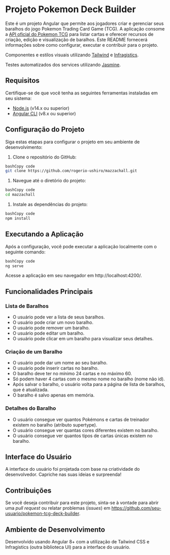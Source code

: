 # **Projeto Pokemon Deck Builder**

Este é um projeto Angular que permite aos jogadores criar e gerenciar seus baralhos do jogo Pokemon Trading Card Game (TCG). A aplicação consome a [API oficial do Pokemon TCG](https://docs.pokemontcg.io/#api_v1cards_list) para listar cartas e oferecer recursos de criação, edição e visualização de baralhos. Este README fornecerá informações sobre como configurar, executar e contribuir para o projeto.

Componentes e estilos visuais utilizando  [Tailwind](https://tailwindcss.com/) e [Infragistics](https://www.infragistics.com/products/ignite-ui-angular/angular/components/general/getting-started).

Testes automatizados dos services utilizando [Jasmine](https://jasmine.github.io/).

## **Requisitos**

Certifique-se de que você tenha as seguintes ferramentas instaladas em seu sistema:

- [Node.js](https://nodejs.org/) (v14.x ou superior)
- [Angular CLI](https://angular.io/cli)  (v8.x ou superior)

## **Configuração do Projeto**

Siga estas etapas para configurar o projeto em seu ambiente de desenvolvimento:

1. Clone o repositório do GitHub:

```bash
bashCopy code
git clone https://github.com/rogerio-ushiro/mazzachall.git

```

1. Navegue até o diretório do projeto:

```bash
bashCopy code
cd mazzachall

```

1. Instale as dependências do projeto:

```bash
bashCopy code
npm install

```

## **Executando a Aplicação**

Após a configuração, você pode executar a aplicação localmente com o seguinte comando:

```bash
bashCopy code
ng serve

```

Acesse a aplicação em seu navegador em http://localhost:4200/.

## **Funcionalidades Principais**

### **Lista de Baralhos**

- O usuário pode ver a lista de seus baralhos.
- O usuário pode criar um novo baralho.
- O usuário pode remover um baralho.
- O usuário pode editar um baralho.
- O usuário pode clicar em um baralho para visualizar seus detalhes.

### **Criação de um Baralho**

- O usuário pode dar um nome ao seu baralho.
- O usuário pode inserir cartas no baralho.
- O baralho deve ter no mínimo 24 cartas e no máximo 60.
- Só podem haver 4 cartas com o mesmo nome no baralho (nome não id).
- Após salvar o baralho, o usuário volta para a página de lista de baralhos, que é atualizada.
- O baralho é salvo apenas em memória.

### **Detalhes do Baralho**

- O usuário consegue ver quantos Pokémons e cartas de treinador existem no baralho (atributo supertype).
- O usuário consegue ver quantas cores diferentes existem no baralho.
- O usuário consegue ver quantos tipos de cartas únicas existem no baralho.

## **Interface do Usuário**

A interface do usuário foi projetada com base na criatividade do desenvolvedor. Capriche nas suas ideias e surpreenda!

## **Contribuições**

Se você deseja contribuir para este projeto, sinta-se à vontade para abrir uma *pull request* ou relatar problemas (*issues*) em https://github.com/seu-usuario/pokemon-tcg-deck-builder.

## **Ambiente de Desenvolvimento**

Desenvolvido usando Angular 8+ com a utilização de Tailwind CSS e Infragistics (outra biblioteca UI) para a interface do usuário.